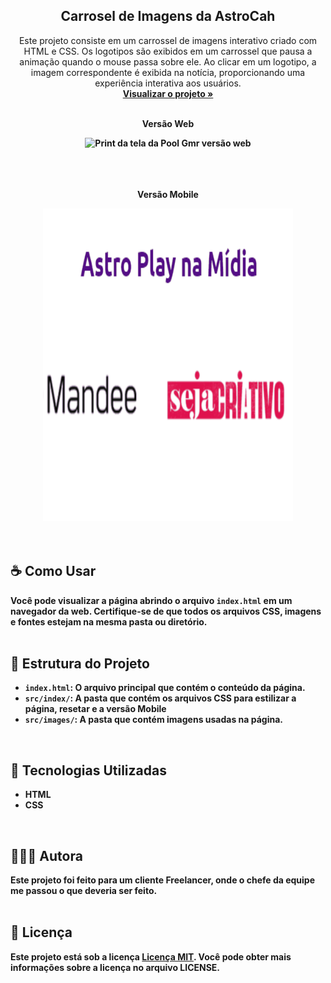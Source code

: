 <div align="center">

  <h2 align="center">Carrosel de Imagens da AstroCah</h2>

  <p align="center">
Este projeto consiste em um carrossel de imagens interativo criado com HTML e CSS. Os logotipos são exibidos em um carrossel que pausa a animação quando o mouse passa sobre ele. Ao clicar em um logotipo, a imagem correspondente é exibida na notícia, proporcionando uma experiência interativa aos usuários.    <br />
    <a href="https://github.com/Moniquecarvalho/carrosel-imagens-astrocash"><strong>Visualizar o projeto »</strong></a>
    <br />
    <br />
  </p>
  <p><b>Versão Web</p>
  <img src="./src/img/carrosel-img.gif" alt="Print da tela da Pool Gmr versão web">
   <br />
   <br />
   <br />
   <br />
   <p><b>Versão Mobile</p>
  <img src="./src/img/carrosel-mobile.gif" alt="Print da tela da Pool Gmr versão mobile" width="400" height="500" >
</div>
<br />
<br />

## ☕ Como Usar
Você pode visualizar a página abrindo o arquivo `index.html` em um navegador da web. Certifique-se de que todos os arquivos CSS, imagens e fontes estejam na mesma pasta ou diretório.
<br />
<br />

## 📂 Estrutura do Projeto

- `index.html`: O arquivo principal que contém o conteúdo da página.
- `src/index/`: A pasta que contém os arquivos CSS para estilizar a página, resetar e a versão Mobile
- `src/images/`: A pasta que contém imagens usadas na página.
<br />

## 🚀 Tecnologias Utilizadas

* HTML
* CSS
<br />

## 👩🏽‍💻 Autora

Este projeto foi feito para um cliente Freelancer, onde o chefe da equipe me passou o que deveria ser feito.
<br />
<br />

## 📝 Licença

Este projeto está sob a licença  [Licença MIT](license.md). Você pode obter mais informações sobre a licença no arquivo LICENSE.
<br />
<br />
